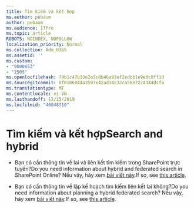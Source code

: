 ```yaml
---
title: Tìm kiếm và kết hợp
ms.author: pebaum
author: pebaum
ms.audience: ITPro
ms.topic: article
ROBOTS: NOINDEX, NOFOLLOW
localization_priority: Normal
ms.collection: Adm_O365
ms.assetid: ''
ms.custom:
- "9000653"
- "2505"
ms.openlocfilehash: 79b1c47b33e2e5c8b46a93ef2edbb1e9e0c8ff1d
ms.sourcegitcommit: 0f0186044a3597e42ad14c32ca58e7224344dcfa
ms.translationtype: MT
ms.contentlocale: vi-VN
ms.lasthandoff: 12/15/2019
ms.locfileid: "40048710"
---
```

# <a name="search-and-hybrid"></a><span data-ttu-id="277fd-102">Tìm kiếm và kết hợp</span><span class="sxs-lookup"><span data-stu-id="277fd-102">Search and hybrid</span></span>

- <span data-ttu-id="277fd-103">Bạn có cần thông tin về lai và liên kết tìm kiếm trong SharePoint trực tuyến?</span><span class="sxs-lookup"><span data-stu-id="277fd-103">Do you need information about hybrid and federated search in SharePoint Online?</span></span> <span data-ttu-id="277fd-104">Nếu vậy, hãy xem [bài viết này](https://docs.microsoft.com/sharepoint/hybrid/hybrid-search-in-sharepoint).</span><span class="sxs-lookup"><span data-stu-id="277fd-104">If so, see [this article](https://docs.microsoft.com/sharepoint/hybrid/hybrid-search-in-sharepoint).</span></span>

- <span data-ttu-id="277fd-105">Bạn có cần thông tin về lập kế hoạch tìm kiếm liên kết lai không?</span><span class="sxs-lookup"><span data-stu-id="277fd-105">Do you need information about planning a hybrid federated search?</span></span>  <span data-ttu-id="277fd-106">Nếu vậy, hãy xem [bài viết này](https://docs.microsoft.com/sharepoint/hybrid/plan-hybrid-federated-search).</span><span class="sxs-lookup"><span data-stu-id="277fd-106">If so, see [this article](https://docs.microsoft.com/sharepoint/hybrid/plan-hybrid-federated-search).</span></span>



